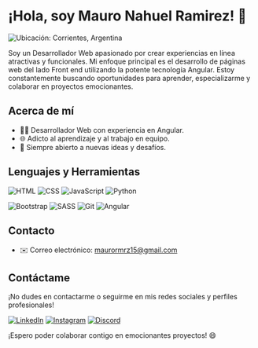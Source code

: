 # ¡Hola, soy Mauro Nahuel Ramirez! 👋

![Ubicación: Corrientes, Argentina](https://img.shields.io/badge/Ubicaci%C3%B3n-Corrientes%2C%20Argentina-blue)

Soy un Desarrollador Web apasionado por crear experiencias en línea atractivas y funcionales. Mi enfoque principal es el desarrollo de páginas web del lado Front end utilizando la potente tecnología Angular. Estoy constantemente buscando oportunidades para aprender, especializarme y colaborar en proyectos emocionantes.

## Acerca de mí

- 👨‍💻 Desarrollador Web con experiencia en Angular.
- 🌐 Adicto al aprendizaje y al trabajo en equipo.
- 💬 Siempre abierto a nuevas ideas y desafíos.

## Lenguajes y Herramientas

![HTML](https://img.shields.io/badge/HTML-ff5722?style=for-the-badge&logo=html5&logoColor=white)
![CSS](https://img.shields.io/badge/CSS-2196f3?style=for-the-badge&logo=css3&logoColor=white)
![JavaScript](https://img.shields.io/badge/JavaScript-f7df1e?style=for-the-badge&logo=javascript&logoColor=black)
![Python](https://img.shields.io/badge/Python-3776ab?style=for-the-badge&logo=python&logoColor=white)

![Bootstrap](https://img.shields.io/badge/Bootstrap-7952b3?style=for-the-badge&logo=bootstrap&logoColor=white)
![SASS](https://img.shields.io/badge/SASS-cc6699?style=for-the-badge&logo=sass&logoColor=white)
![Git](https://img.shields.io/badge/Git-f05032?style=for-the-badge&logo=git&logoColor=white)
![Angular](https://img.shields.io/badge/Angular-dd0031?style=for-the-badge&logo=angular&logoColor=white)

## Contacto

- ✉️ Correo electrónico: [maurormrz15@gmail.com](mailto:maurormrz15@gmail.com)

## Contáctame

¡No dudes en contactarme o seguirme en mis redes sociales y perfiles profesionales!

[![LinkedIn](https://img.shields.io/badge/LinkedIn-0a66c2?style=for-the-badge&logo=linkedin&logoColor=white)](https://www.linkedin.com/in/tunombredeusuario/)
[![Instagram](https://img.shields.io/badge/Instagram-e4405f?style=for-the-badge&logo=instagram&logoColor=white)](https://www.instagram.com/tunombredeusuario/)
[![Discord](https://img.shields.io/badge/Discord-7289da?style=for-the-badge&logo=discord&logoColor=white)](https://discordapp.com/users/tunombredeusuario)

¡Espero poder colaborar contigo en emocionantes proyectos! 😄
